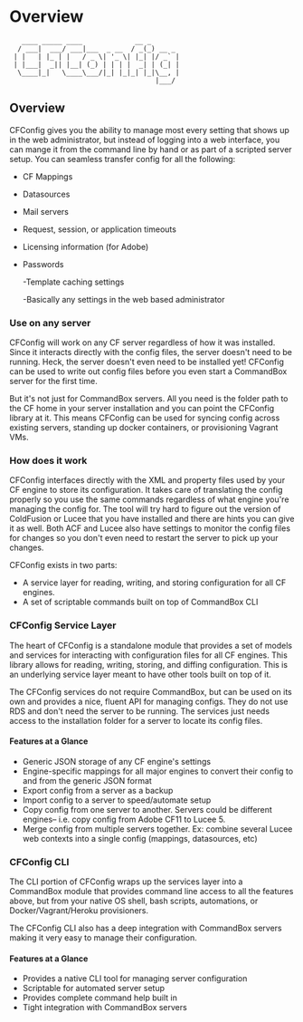 # Overview

```text
   ____ _____ ____             __ _       
  / ___|  ___/ ___|___  _ __  / _(_) __ _ 
 | |   | |_ | |   / _ \| '_ \| |_| |/ _` |
 | |___|  _|| |__| (_) | | | |  _| | (_| |
  \____|_|   \____\___/|_| |_|_| |_|\__, |
                                    |___/
```

## Overview

CFConfig gives you the ability to manage most every setting that shows up in the web administrator, but instead of logging into a web interface, you can mange it from the command line by hand or as part of a scripted server setup. You can seamless transfer config for all the following:

* CF Mappings
* Datasources
* Mail servers
* Request, session, or application timeouts
* Licensing information \(for Adobe\)
* Passwords

  -Template caching settings

  -Basically any settings in the web based administrator

### Use on any server

CFConfig will work on any CF server regardless of how it was installed. Since it interacts directly with the config files, the server doesn't need to be running. Heck, the server doesn't even need to be installed yet! CFConfig can be used to write out config files before you even start a CommandBox server for the first time.

But it's not just for CommandBox servers. All you need is the folder path to the CF home in your server installation and you can point the CFConfig library at it. This means CFConfig can be used for syncing config across existing servers, standing up docker containers, or provisioning Vagrant VMs.

### How does it work

CFConfig interfaces directly with the XML and property files used by your CF engine to store its configuration. It takes care of translating the config properly so you use the same commands regardless of what engine you're managing the config for. The tool will try hard to figure out the version of ColdFusion or Lucee that you have installed and there are hints you can give it as well. Both ACF and Lucee also have settings to monitor the config files for changes so you don't even need to restart the server to pick up your changes.

CFConfig exists in two parts:

* A service layer for reading, writing, and storing configuration for all CF engines.
* A set of scriptable commands built on top of CommandBox CLI

### CFConfig Service Layer

The heart of CFConfig is a standalone module that provides a set of models and services for interacting with configuration files for all CF engines. This library allows for reading, writing, storing, and diffing configuration. This is an underlying service layer meant to have other tools built on top of it.

The CFConfig services do not require CommandBox, but can be used on its own and provides a nice, fluent API for managing configs. They do not use RDS and don't need the server to be running. The services just needs access to the installation folder for a server to locate its config files.

#### Features at a Glance

* Generic JSON storage of any CF engine's settings
* Engine-specific mappings for all major engines to convert their config to and from the generic JSON format
* Export config from a server as a backup
* Import config to a server to speed/automate setup
* Copy config from one server to another. Servers could be different engines– i.e. copy config from Adobe CF11 to Lucee 5.
* Merge config from multiple servers together. Ex: combine several Lucee web contexts into a single config \(mappings, datasources, etc\)

### CFConfig CLI

The CLI portion of CFConfig wraps up the services layer into a CommandBox module that provides command line access to all the features above, but from your native OS shell, bash scripts, automations, or Docker/Vagrant/Heroku provisioners.

The CFConfig CLI also has a deep integration with CommandBox servers making it very easy to manage their configuration.

#### Features at a Glance

* Provides a native CLI tool for managing server configuration
* Scriptable for automated server setup
* Provides complete command help built in
* Tight integration with CommandBox servers

